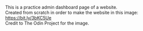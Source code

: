 This is a practice admin dashboard page of a website.  
Created from scratch in order to make the website in this image:  
https://bit.ly/3bKC5Ue  
Credit to The Odin Project for the image.